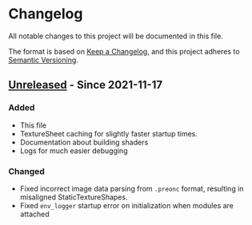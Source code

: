 # Changelog
All notable changes to this project will be documented in this file.

The format is based on [Keep a Changelog](https://keepachangelog.com/en/1.0.0/),
and this project adheres to [Semantic Versioning](https://semver.org/spec/v2.0.0.html).

## [Unreleased] - Since 2021-11-17
### Added
- This file
- TextureSheet caching for slightly faster startup times.
- Documentation about building shaders
- Logs for much easier debugging

### Changed
- Fixed incorrect image data parsing from `.preonc` format, resulting in misaligned StaticTextureShapes.
- Fixed `env_logger` startup error on initialization when modules are attached

[Unreleased]: https://github.com/Hugo4IT/PreonEngine/
